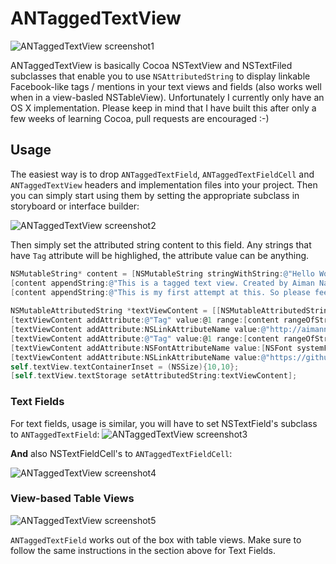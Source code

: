 # ANTaggedTextView

![ANTaggedTextView screenshot1](https://s3.amazonaws.com/aimannajjar.com/assets/images/portfolio/ANTaggedTextView.png)

ANTaggedTextView is basically Cocoa NSTextView and NSTextFiled subclasses that enable you to use `NSAttributedString` to display linkable Facebook-like tags / mentions in your text views and fields (also works well when in a view-basled NSTableView). Unfortunately I currently only have an OS X implementation. Please keep in mind that I have built this after only a few weeks of learning Cocoa, pull requests are encouraged :-)

## Usage

The easiest way is to drop `ANTaggedTextField`, `ANTaggedTextFieldCell` and `ANTaggedTextView` headers and implementation files into your project. Then you can simply start using them by setting the appropriate subclass in storyboard or interface builder:

![ANTaggedTextView screenshot2](https://s3.amazonaws.com/aimannajjar.com/assets/images/portfolio/ANTaggedTextView_example.png)

Then simply set the attributed string content to this field. Any strings that have `Tag` attribute will be highlighed, the attribute value can be anything. 

```objective-c
NSMutableString* content = [NSMutableString stringWithString:@"Hello World!\n"];
[content appendString:@"This is a tagged text view. Created by Aiman Najjar.\n"];
[content appendString:@"This is my first attempt at this. So please feel free to submit PRs :-)\n\nhttps://github.com/aiman86/ANTaggedTextView\n\n"];
    
NSMutableAttributedString *textViewContent = [[NSMutableAttributedString alloc] initWithString:content];
[textViewContent addAttribute:@"Tag" value:@1 range:[content rangeOfString:@"Aiman Najjar"]];
[textViewContent addAttribute:NSLinkAttributeName value:@"http://aimannajjar.com" range:[content rangeOfString:@"Aiman Najjar"]];
[textViewContent addAttribute:@"Tag" value:@1 range:[content rangeOfString:@"tagged"]];
[textViewContent addAttribute:NSFontAttributeName value:[NSFont systemFontOfSize:13.0] range:(NSRange){0, textViewContent.length}];
[textViewContent addAttribute:NSLinkAttributeName value:@"https://github.com/aiman86/ANTaggedTextView" range:[content rangeOfString:@"https://github.com/aiman86/ANTaggedTextView"]];
self.textView.textContainerInset = (NSSize){10,10};
[self.textView.textStorage setAttributedString:textViewContent];
```

### Text Fields
For text fields, usage is similar, you will have to set NSTextField's subclass to `ANTaggedTextField`:
![ANTaggedTextView screenshot3](https://s3.amazonaws.com/aimannajjar.com/assets/images/portfolio/ANTaggedTextView_example1.png)

**And** also NSTextFieldCell's to `ANTaggedTextFieldCell`:

![ANTaggedTextView screenshot4](https://s3.amazonaws.com/aimannajjar.com/assets/images/portfolio/ANTaggedTextView_example2.png)

### View-based Table Views

![ANTaggedTextView screenshot5](https://s3.amazonaws.com/aimannajjar.com/assets/images/portfolio/ANTaggedTextView_example3.png)

`ANTaggedTextField` works out of the box with table views. Make sure to follow the same instructions in the section above for Text Fields.

